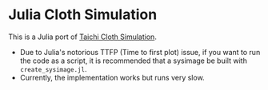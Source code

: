 # Julia Cloth Simulation

This is a Julia port of [Taichi Cloth Simulation](https://github.com/taichi-dev/cloth-simulation-homework).

- Due to Julia's notorious TTFP (Time to first plot) issue, if you want to run the code as a script, it is recommended that a sysimage be built with `create_sysimage.jl`.
- Currently, the implementation works but runs very slow.
